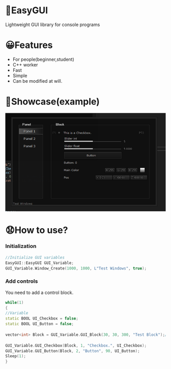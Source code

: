 # 🤖EasyGUI
Lightweight GUI library for console programs
# 😀Features
- For people(beginner,student)
- C++ worker
- Fast
- Simple
- Can be modified at will.
# 🥰Showcase(example)
![image](https://github.com/Coslly/EasyGUI-Lightweight/blob/main/PAA.png?raw=true)
# 😧How to use?
### Initialization
```cpp
//Initialize GUI variables
EasyGUI::EasyGUI GUI_Variable;
GUI_Variable.Window_Create(1000, 1000, L"Test Windows", true);
```
### Add controls
You need to add a control block.
```cpp
while(1)
{
//Variable
static BOOL UI_Checkbox = false;
static BOOL UI_Button = false;

vector<int> Block = GUI_Variable.GUI_Block(30, 30, 300, "Test Block");//Block

GUI_Variable.GUI_Checkbox(Block, 1, "Checkbox.", UI_Checkbox);
GUI_Variable.GUI_Button(Block, 2, "Button", 90, UI_Button);
Sleep(1);
}
```
